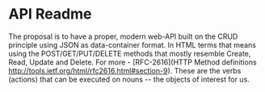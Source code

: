 API Readme
====

The proposal is to have a proper, modern web-API built on the CRUD principle using JSON as data-container format.
In HTML terms that means using the POST/GET/PUT/DELETE methods that mostly resemble Create, Read, Update and Delete.
For more - [RFC-2616](HTTP Method definitions http://tools.ietf.org/html/rfc2616.html#section-9).
These are the verbs (actions) that can be executed on nouns -- the objects of interest for us.
